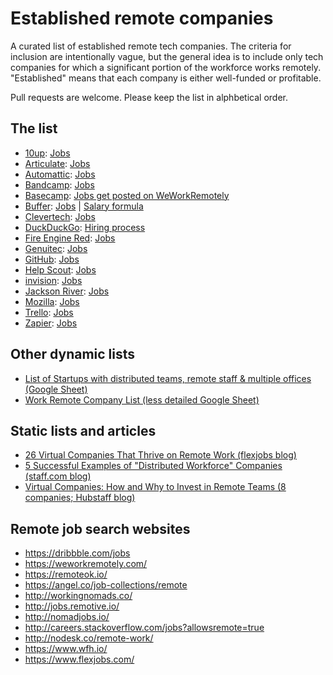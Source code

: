 # Established remote companies

A curated list of established remote tech companies. The criteria for inclusion are intentionally vague, but the general idea is to include only tech companies for which a significant portion of the workforce works remotely. "Established" means that each company is either well-funded or profitable.

Pull requests are welcome. Please keep the list in alphbetical order.

## The list

* [10up](http://10up.com): [Jobs](http://10up.com/careers/)
* [Articulate](https://articulate.com): [Jobs](https://en-au.articulate.com/company/careers.php)
* [Automattic](https://automattic.com): [Jobs](https://automattic.com/work-with-us/)
* [Bandcamp](https://bandcamp.com): [Jobs](https://bandcamp.com/jobs)
* [Basecamp](https://basecamp.com): [Jobs get posted on WeWorkRemotely](https://weworkremotely.com/)
* [Buffer](https://buffer.com): [Jobs](https://buffer.com/journey) | [Salary formula](https://open.bufferapp.com/introducing-open-salaries-at-buffer-including-our-transparent-formula-and-all-individual-salaries/)
* [Clevertech](http://www.clevertech.biz/): [Jobs](http://hire.clevertech.biz/)
* [DuckDuckGo](https://duckduckgo.com): [Hiring process](https://duck.co/help/company/hiring)
* [Fire Engine Red](http://fire-engine-red.com/): [Jobs](http://fire-engine-red.com/about/#careers)
* [Genuitec](http://www.genuitec.com): [Jobs](http://www.genuitec.com/company/careers/)
* [GitHub](https://github.com): [Jobs](https://github.com/about/jobs)
* [Help Scout](http://www.helpscout.net/): [Jobs](http://www.helpscout.net/careers/)
* [invision](http://www.invisionapp.com/): [Jobs](http://www.invisionapp.com/company#jobs)
* [Jackson River](http://www.jacksonriver.com/): [Jobs](http://www.jacksonriver.com/about/jobs)
* [Mozilla](https://mozilla.org): [Jobs](https://careers.mozilla.org/en-US/listings/?location=remote)
* [Trello](https://trello.com): [Jobs](https://trello.com/jobs)
* [Zapier](https://zapier.com/): [Jobs](https://zapier.com/jobs/)

## Other dynamic lists

* [List of Startups with distributed teams, remote staff & multiple offices (Google Sheet)](https://docs.google.com/spreadsheets/d/1uDdDyheNY_-Z3MtuNoFdBYBooBnUTmlYCOZ3VhcN9Sw/edit)
* [Work Remote Company List (less detailed Google Sheet)](https://docs.google.com/spreadsheets/d/1tETz3dWHkbzbXAMZ9XXdR0VKhhite-i_ON_Ei3TjFSc/edit)
 
## Static lists and articles

* [26 Virtual Companies That Thrive on Remote Work (flexjobs blog)](https://www.flexjobs.com/blog/post/25-virtual-companies-that-thrive-on-remote-work/)
* [5 Successful Examples of "Distributed Workforce" Companies (staff.com blog)](http://www.staff.com/blog/5-successful-examples-of-distributed-workforce-companies/)
* [Virtual Companies: How and Why to Invest in Remote Teams (8 companies; Hubstaff blog)](http://blog.hubstaff.com/successful-virtual-companies-around-the-world/)

## Remote job search websites

* https://dribbble.com/jobs
* https://weworkremotely.com/
* https://remoteok.io/
* https://angel.co/job-collections/remote
* http://workingnomads.co/
* http://jobs.remotive.io/
* http://nomadjobs.io/
* http://careers.stackoverflow.com/jobs?allowsremote=true
* http://nodesk.co/remote-work/
* https://www.wfh.io/
* https://www.flexjobs.com/
